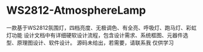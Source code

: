 # WS2812-AtmosphereLamp
 一款基于WS2812氛围灯，四档亮度、无极调色、有全亮、呼吸灯、跑马灯、彩虹灯功能
设计文档中有详细硬软设计流程，包含设计需求、系统框图、元器件选型、原理图设计、软件设计。
源码未给出，若需要，请联系我
仅供学习
